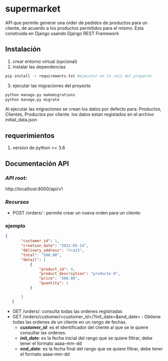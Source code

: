 # supermarket
API que permite generar una order de pedidos de productos para un cliente, de acuerdo a los productos permitidos para el mismo. Esta construida en Django usando Django REST Framework


## Instalación
1. crear entorno virtual (opcional)
2. instalar las dependencias
```bash
pip install -r requirements.txt #ejecutar en la raiz del proyecto
```

3. ejecutar las migraciones del proyecto
```python
python manage.py makemigrations
python manage.py migrate
```
Al ejecutar las migraciones  se crean los datos por defecto para: Productos, Clientes, Productos por cliente. los datos estan registados en el archivo initial_data.json

## requerimientos
1. version de python >= 3.6


## Documentación API

### **_API root_**: 

http://localhost:8000/api/v1

### **_Recursos_**

* POST /orders/ : permite crear un nueva orden para un cliente:
### ejemplo
```json
{
       "customer_id": 1,
       "creation_date": "2022-05-14",
       "delivery_address": "Cra13",
       "total": "500.00",
       "detail": [
           {
               "product_id": 4,
               "product_description": "producto D",
               "price": "500.00",
               "quantity": 1
           }

       ]
   }
```
* GET /orders/: consulta todas las ordenes registradas
* GET /orders/customer/<customer_id>/?init_date=&end_date= : Obtiene todas las ordenes de un cliente en un rango de fechas. 
  - **_customer_id_**: es el identificador del cliente al que se le quiere consultar las ordenes.
  - **_init_date_**: es la fecha inicial del rango que se quiere filtrar, debe tener el formato aaaa-mm-dd
  - **_end_date_**: es la fecha final del rango que se quiere filtrar, debe tener el formato aaaa-mm-dd
